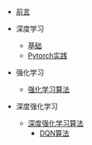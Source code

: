 
* [前言](/)

* 深度学习

    * [基础](DL/basis/)
    * [Pytorch实践](DL/pytorch/)

* 强化学习
    * [强化学习算法](RL/RL_algorithms/)

* 深度强化学习
    * [深度强化学习算法](DRL/DRL_algorithms/)
        * [DQN算法](DRL/DRL_algorithms/DQN.md)
